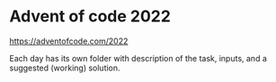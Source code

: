 # Advent of code 2022

https://adventofcode.com/2022

Each day has its own folder with description of the task, inputs, and a suggested (working) solution.
